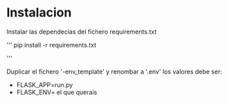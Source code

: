 # Instalacion

Instalar las dependecias del fichero requirements.txt

'''
pip install -r requirements.txt

'''

Duplicar el fichero '-env_template' y renombar a '.env'
los valores debe ser:
- FLASK_APP=run.py
- FLASK_ENV= el que querais